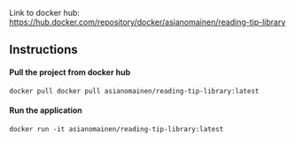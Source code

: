 Link to docker hub: https://hub.docker.com/repository/docker/asianomainen/reading-tip-library

## Instructions

#### Pull the project from docker hub

```
docker pull docker pull asianomainen/reading-tip-library:latest
``` 

#### Run the application

```
docker run -it asianomainen/reading-tip-library:latest
``` 
